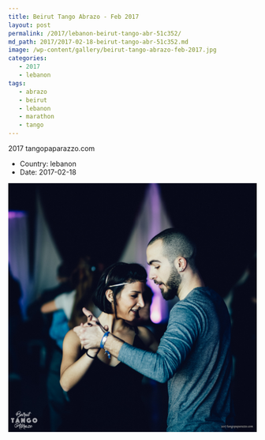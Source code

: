 ```yaml
---
title: Beirut Tango Abrazo - Feb 2017
layout: post
permalink: /2017/lebanon-beirut-tango-abr-51c352/
md_path: 2017/2017-02-18-beirut-tango-abr-51c352.md
image: /wp-content/gallery/beirut-tango-abrazo-feb-2017.jpg
categories:
   - 2017
   - lebanon
tags:
   - abrazo
   - beirut
   - lebanon
   - marathon
   - tango
---
```

2017 tangopaparazzo.com

* Country: lebanon
* Date: 2017-02-18

![Beirut Tango Abrazo - Feb 2017](/wp-content/gallery/beirut-tango-abrazo-feb-2017.jpg)

